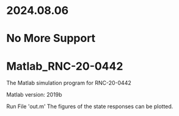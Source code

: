 # 2024.08.06
# No More Support

# Matlab_RNC-20-0442
The Matlab simulation program for RNC-20-0442

Matlab version: 2019b

Run File 'out.m'
The figures of the state responses can be plotted.

